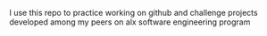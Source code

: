 I use this repo to practice working on github and challenge projects developed among my peers on alx software engineering program
